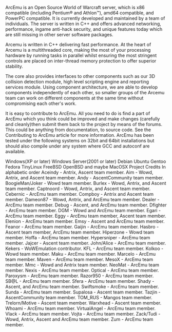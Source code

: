 ArcEmu is an Open Source World of Warcraft server, which is x86 compatible (including Pentium® and Athlon™), amd64 compatible, and PowerPC compatible. It is currently developed and maintained by a team of individuals. The server is written in C++ and offers advanced networking, performance, ingame anti-hack security, and unique features today which are still missing in other server software packages.

Arcemu is written in C++ delivering fast performance. At the heart of Arcemu is a multithreaded core, making the most of your processing hardware by running tasks in parallel whilst ensuring the most stringent controls are placed on inter-thread memory protection to offer superior stability.

The core also provides interfaces to other components such as our 3D collision detection module, high level scripting engine and reporting services module. Using component architecture, we are able to develop components independently of each other, so smaller groups of the Arcemu team can work on different components at the same time without compromising each other's work.

It is easy to contribute to ArcEmu. All you need to do is find a part of ArcEmu which you think could be improved and make changes (carefully and cleanly)then submit them back to the project by means of the forums. This could be anything from documentation, to source code. See the Contributing to ArcEmu article for more information.
ArcEmu has been tested under the following systems on 32bit and 64bit installations but should also compile under any system where GCC and autoconf are available.

Windows(XP or later)
Windows Server(2001 or later)
Debian
Ubuntu
Gentoo
Fedora
TinyLinux
FreeBSD
OpenBSD
and maybe MacOSX
Project Credits
In alphabetic order
Aceindy - Antrix, Ascent team member.
Aim - Wowd, Antrix, and Ascent team member.
Andy - AscentCommunity team member.
BoogieMan/Joker	- Wowd team member.
Burlex - Wowd, Antrix, and Ascent team member.
Captnoord - Wowd, Antrix, and Ascent team member.
Cebernic - ArcEmu team member.
Compboy - Antrix and Ascent team member.
Dameon87 - Wowd, Antrix, and ArcEmu team member.
Dealer - ArcEmu team member.
Debug - Ascent, and ArcEmu team member.
Dfighter - ArcEmu team member.
DGM - Wowd and ArcEmu team member.
Egari - ArcEmu team member.
Eggy - ArcEmu team member, Ascent team member.
Elenion - ArcEmu team member.
Emsy - Ascent and ArcEmu team member.
Feanor - ArcEmu team member.
Gaijin - ArcEmu team member.
Hasbro - Ascent team member, ArcEmu team member.
Hiperzone - Wowd team member.
Hoffa - ArcEmu team member.
Hypersniper - ArcEmu team member.
Jajcer - Ascent team member.
John/Alice - ArcEmu team member.
Kekers - WoWEmulation contributor.
KFL - ArcEmu team member.
Kolkoo - Wowd team member.
Maku - ArcEmu team member.
Marcelo - ArcEmu team member.
Maven - ArcEmu team member.
MesoX - ArcEmu team member.
Mmc - Wowd and Antrix team member.
NeoMat - ArcEmu team member.
Nexis - ArcEmu team member.
Optical - ArcEmu team member.
Paroxysm - ArcEmu team member.
Razor950 - ArcEmu team member.
SB@L - ArcEmu team member.
Sfera - ArcEmu team member.
Shady - Ascent, and ArcEmu team member.
Swiftsmoke - ArcEmu team member.
Sunda - ArcEmu team member.
Supalosa - Ascent team member.
Tazjin - AscentCommunity team member.
TOM_RUS - Mangos team member.
Trelorn/Motive - Ascent team member.
Warxhead - Ascent team member.
Whoami - ArcEmu team member.
VirtualAngel - ArcEmu team member.
Vlack - ArcEmu team member.
Vojta - ArcEmu team member.
Zack/Tudi - Wowd, Antrix, Ascent and ArcEmu team member.
Zum - ArcEmu team member.
